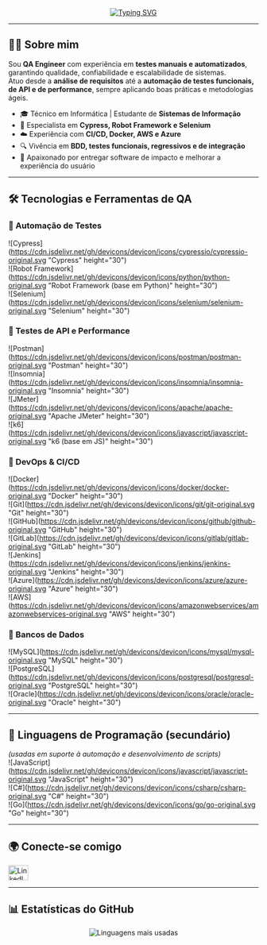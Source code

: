 <div align="center">
  <a href="https://git.io/typing-svg">
    <img src="https://readme-typing-svg.herokuapp.com?font=Roboto&weight=900&size=26&pause=1000&color=00BFFF&width=600&lines=Hi+👋,+I'm+Sávio+Soares;QA+Engineer+%7C+Test+Automation;Garantindo+Qualidade+em+Produtos+Digitais" alt="Typing SVG" />
  </a>
</div>

---

## 👨‍💻 Sobre mim  
Sou **QA Engineer** com experiência em **testes manuais e automatizados**, garantindo qualidade, confiabilidade e escalabilidade de sistemas.  
Atuo desde a **análise de requisitos** até a **automação de testes funcionais, de API e de performance**, sempre aplicando boas práticas e metodologias ágeis.  

- 🎓 Técnico em Informática | Estudante de **Sistemas de Informação**  
- 🧪 Especialista em **Cypress, Robot Framework e Selenium**  
- ☁️ Experiência com **CI/CD, Docker, AWS e Azure**  
- 🔍 Vivência em **BDD, testes funcionais, regressivos e de integração**  
- 🚀 Apaixonado por entregar software de impacto e melhorar a experiência do usuário  

---

## 🛠️ Tecnologias e Ferramentas de QA  

### 🔹 Automação de Testes  
![Cypress](https://cdn.jsdelivr.net/gh/devicons/devicon/icons/cypressio/cypressio-original.svg "Cypress" height="30")  
![Robot Framework](https://cdn.jsdelivr.net/gh/devicons/devicon/icons/python/python-original.svg "Robot Framework (base em Python)" height="30")  
![Selenium](https://cdn.jsdelivr.net/gh/devicons/devicon/icons/selenium/selenium-original.svg "Selenium" height="30")  

### 🔹 Testes de API e Performance  
![Postman](https://cdn.jsdelivr.net/gh/devicons/devicon/icons/postman/postman-original.svg "Postman" height="30")  
![Insomnia](https://cdn.jsdelivr.net/gh/devicons/devicon/icons/insomnia/insomnia-original.svg "Insomnia" height="30")  
![JMeter](https://cdn.jsdelivr.net/gh/devicons/devicon/icons/apache/apache-original.svg "Apache JMeter" height="30")  
![k6](https://cdn.jsdelivr.net/gh/devicons/devicon/icons/javascript/javascript-original.svg "k6 (base em JS)" height="30")  

### 🔹 DevOps & CI/CD  
![Docker](https://cdn.jsdelivr.net/gh/devicons/devicon/icons/docker/docker-original.svg "Docker" height="30")  
![Git](https://cdn.jsdelivr.net/gh/devicons/devicon/icons/git/git-original.svg "Git" height="30")  
![GitHub](https://cdn.jsdelivr.net/gh/devicons/devicon/icons/github/github-original.svg "GitHub" height="30")  
![GitLab](https://cdn.jsdelivr.net/gh/devicons/devicon/icons/gitlab/gitlab-original.svg "GitLab" height="30")  
![Jenkins](https://cdn.jsdelivr.net/gh/devicons/devicon/icons/jenkins/jenkins-original.svg "Jenkins" height="30")  
![Azure](https://cdn.jsdelivr.net/gh/devicons/devicon/icons/azure/azure-original.svg "Azure" height="30")  
![AWS](https://cdn.jsdelivr.net/gh/devicons/devicon/icons/amazonwebservices/amazonwebservices-original.svg "AWS" height="30")  

### 🔹 Bancos de Dados  
![MySQL](https://cdn.jsdelivr.net/gh/devicons/devicon/icons/mysql/mysql-original.svg "MySQL" height="30")  
![PostgreSQL](https://cdn.jsdelivr.net/gh/devicons/devicon/icons/postgresql/postgresql-original.svg "PostgreSQL" height="30")  
![Oracle](https://cdn.jsdelivr.net/gh/devicons/devicon/icons/oracle/oracle-original.svg "Oracle" height="30")  

---

## 🔧 Linguagens de Programação (secundário)  
*(usadas em suporte à automação e desenvolvimento de scripts)*  
![JavaScript](https://cdn.jsdelivr.net/gh/devicons/devicon/icons/javascript/javascript-original.svg "JavaScript" height="30")  
![C#](https://cdn.jsdelivr.net/gh/devicons/devicon/icons/csharp/csharp-original.svg "C#" height="30")  
![Go](https://cdn.jsdelivr.net/gh/devicons/devicon/icons/go/go-original.svg "Go" height="30")  

---

## 🌍 Conecte-se comigo  
<p align="left">
  <a href="https://www.linkedin.com/in/saviosoares07" target="blank">
    <img src="https://raw.githubusercontent.com/rahuldkjain/github-profile-readme-generator/master/src/images/icons/Social/linked-in-alt.svg" alt="LinkedIn" height="30" width="40" />
  </a>
</p>

---

## 📊 Estatísticas do GitHub  
<p align="center">
  <img src="https://github-readme-stats.vercel.app/api/top-langs?username=saviosoares07&show_icons=true&locale=pt-br&layout=compact&theme=tokyonight" alt="Linguagens mais usadas" />
</p>
